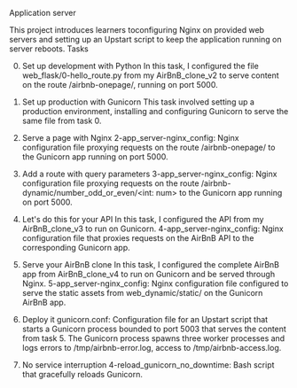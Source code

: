 Application server

This project introduces learners toconfiguring Nginx on provided web servers and setting up an Upstart script to keep the application running on server reboots. Tasks

0. Set up development with Python
    In this task, I configured the file web_flask/0-hello_route.py from my AirBnB_clone_v2 to serve content on the route /airbnb-onepage/, running on port 5000.

1. Set up production with Gunicorn
    This task involved setting up a production environment, installing and configuring Gunicorn to serve the same file from task 0.

2. Serve a page with Nginx
    2-app_server-nginx_config: Nginx configuration file proxying requests on the route /airbnb-onepage/ to the Gunicorn app running on port 5000.

3. Add a route with query parameters
    3-app_server-nginx_config: Nginx configuration file proxying requests on the route /airbnb-dynamic/number_odd_or_even/<int: num> to the Gunicorn app running on port 5000.

4. Let's do this for your API
    In this task, I configured the API from my AirBnB_clone_v3 to run on Gunicorn.
    4-app_server-nginx_config: Nginx configuration file that proxies requests on the AirBnB API to the corresponding Gunicorn app.

5. Serve your AirBnB clone
    In this task, I configured the complete AirBnB app from AirBnB_clone_v4 to run on Gunicorn and be served through Nginx.
    5-app_server-nginx_config: Nginx configuration file configured to serve the static assets from web_dynamic/static/ on the Gunicorn AirBnB app.

6. Deploy it
    gunicorn.conf: Configuration file for an Upstart script that starts a Gunicorn process bounded to port 5003 that serves the content from task 5.
    The Gunicorn process spawns three worker processes and logs errors to /tmp/airbnb-error.log, access to /tmp/airbnb-access.log.

7. No service interruption
    4-reload_gunicorn_no_downtime: Bash script that gracefully reloads Gunicorn.
